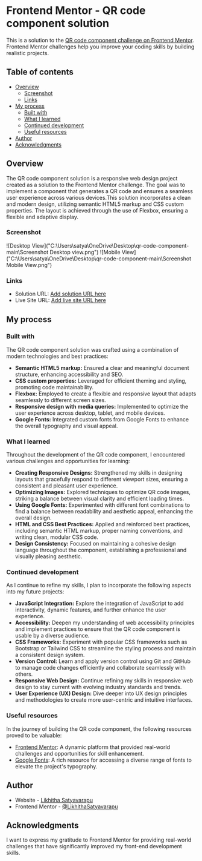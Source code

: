 # Frontend Mentor - QR code component solution

This is a solution to the [QR code component challenge on Frontend Mentor](https://www.frontendmentor.io/challenges/qr-code-component-iux_sIO_H). Frontend Mentor challenges help you improve your coding skills by building realistic projects.

## Table of contents

- [Overview](#overview)
  - [Screenshot](#screenshot)
  - [Links](#links)
- [My process](#my-process)
  - [Built with](#built-with)
  - [What I learned](#what-i-learned)
  - [Continued development](#continued-development)
  - [Useful resources](#useful-resources)
- [Author](#author)
- [Acknowledgments](#acknowledgments)

## Overview

 The QR code component solution is a responsive web design project created as a solution to the Frontend Mentor challenge. The goal was to implement a component that generates a QR code and ensures a seamless user experience across various devices.This solution incorporates a clean and modern design, utilizing semantic HTML5 markup and CSS custom properties. The layout is achieved through the use of Flexbox, ensuring a flexible and adaptive display.

### Screenshot

![Desktop View]("C:\Users\satya\OneDrive\Desktop\qr-code-component-main\Screenshot Desktop view.png")
![Mobile View]("C:\Users\satya\OneDrive\Desktop\qr-code-component-main\Screenshot Mobile View.png")

### Links

- Solution URL: [Add solution URL here](https://your-solution-url.com)
- Live Site URL: [Add live site URL here](https://your-live-site-url.com)

## My process

### Built with

The QR code component solution was crafted using a combination of modern technologies and best practices:

- **Semantic HTML5 markup:** Ensured a clear and meaningful document structure, enhancing accessibility and SEO.
- **CSS custom properties:** Leveraged for efficient theming and styling, promoting code maintainability.
- **Flexbox:** Employed to create a flexible and responsive layout that adapts seamlessly to different screen sizes.
- **Responsive design with media queries:** Implemented to optimize the user experience across desktop, tablet, and mobile devices.
- **Google Fonts:** Integrated custom fonts from Google Fonts to enhance the overall typography and visual appeal.

### What I learned

Throughout the development of the QR code component, I encountered various challenges and opportunities for learning:

- **Creating Responsive Designs:** Strengthened my skills in designing layouts that gracefully respond to different viewport sizes, ensuring a consistent and pleasant user experience.
- **Optimizing Images:** Explored techniques to optimize QR code images, striking a balance between visual clarity and efficient loading times.
- **Using Google Fonts:** Experimented with different font combinations to find a balance between readability and aesthetic appeal, enhancing the overall design.
- **HTML and CSS Best Practices:** Applied and reinforced best practices, including semantic HTML markup, proper naming conventions, and writing clean, modular CSS code.
- **Design Consistency:** Focused on maintaining a cohesive design language throughout the component, establishing a professional and visually pleasing aesthetic.

### Continued development

As I continue to refine my skills, I plan to incorporate the following aspects into my future projects:

- **JavaScript Integration:** Explore the integration of JavaScript to add interactivity, dynamic features, and further enhance the user experience.
- **Accessibility:** Deepen my understanding of web accessibility principles and implement practices to ensure that the QR code component is usable by a diverse audience.
- **CSS Frameworks:** Experiment with popular CSS frameworks such as Bootstrap or Tailwind CSS to streamline the styling process and maintain a consistent design system.
- **Version Control:** Learn and apply version control using Git and GitHub to manage code changes efficiently and collaborate seamlessly with others.
- **Responsive Web Design:** Continue refining my skills in responsive web design to stay current with evolving industry standards and trends.
- **User Experience (UX) Design:** Dive deeper into UX design principles and methodologies to create more user-centric and intuitive interfaces.

### Useful resources

In the journey of building the QR code component, the following resources proved to be valuable:

- [Frontend Mentor](https://www.frontendmentor.io?ref=challenge): A dynamic platform that provided real-world challenges and opportunities for skill enhancement.
- [Google Fonts](https://fonts.google.com/): A rich resource for accessing a diverse range of fonts to elevate the project's typography.

## Author

- Website - [Likhitha Satyavarapu](https://www.your-site.com)
- Frontend Mentor - [@LikhithaSatyavarapu](https://www.frontendmentor.io/profile/LikhithaSatyavarapu)

## Acknowledgments

I want to express my gratitude to Frontend Mentor for providing real-world challenges that have significantly improved my front-end development skills.
